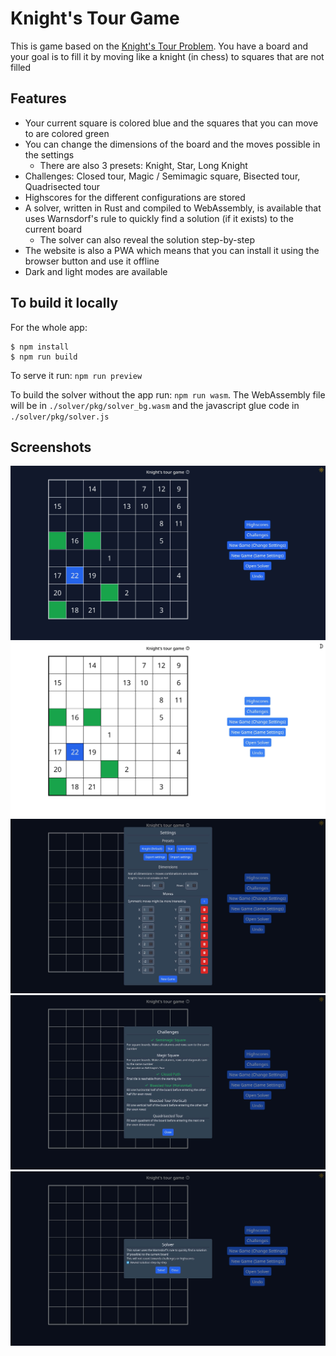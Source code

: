 # Knight's Tour Game

This is game based on the [Knight's Tour Problem](https://en.wikipedia.org/wiki/Knight%27s_tour). You have a board and your goal is to fill it by moving like a knight (in chess) to squares that are not filled

## Features

- Your current square is colored blue and the squares that you can move to are colored green
- You can change the dimensions of the board and the moves possible in the settings
  - There are also 3 presets: Knight, Star, Long Knight
- Challenges: Closed tour, Magic / Semimagic square, Bisected tour, Quadrisected tour
- Highscores for the different configurations are stored
- A solver, written in Rust and compiled to WebAssembly, is available that uses Warnsdorf's rule to quickly find a solution (if it exists) to the current board
  - The solver can also reveal the solution step-by-step
- The website is also a PWA which means that you can install it using the browser button and use it offline
- Dark and light modes are available

## To build it locally

For the whole app:

```
$ npm install
$ npm run build
```

To serve it run: `npm run preview`

To build the solver without the app run: `npm run wasm`.
The WebAssembly file will be in `./solver/pkg/solver_bg.wasm` and the javascript glue code in `./solver/pkg/solver.js`

## Screenshots

![Main page with dark mode](https://raw.githubusercontent.com/Dimitris-Toulis/knight-tour-game/main/public/screenshots/wide_dark.jpg)
![Main page with light mode](https://raw.githubusercontent.com/Dimitris-Toulis/knight-tour-game/main/public/screenshots/wide_light.jpg)
![Settings](https://raw.githubusercontent.com/Dimitris-Toulis/knight-tour-game/main/public/screenshots/wide_settings.jpg)
![Challenges](https://raw.githubusercontent.com/Dimitris-Toulis/knight-tour-game/main/public/screenshots/wide_challenges.jpg)
![Solver](https://raw.githubusercontent.com/Dimitris-Toulis/knight-tour-game/main/public/screenshots/wide_solver.jpg)
